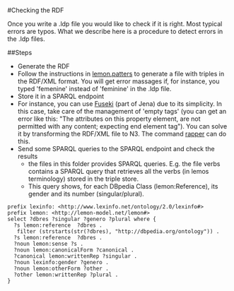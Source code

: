 #Checking the RDF

Once you write a .ldp file you would like to check if it is right. Most typical errors are typos.
What we describe here is a procedure to detect errors in the .ldp files.

##Steps

* Generate the RDF
 * Follow the instructions in <a href="http://github.com/jmccrae/lemon.patterns">lemon.patters</a> to generate a file with triples in the RDF/XML format. You will get error massages if, for instance, you typed 'femenine' instead of 'feminine' in the .ldp file.
* Store it in a SPARQL endpoint
 * For instance, you can use <A HREF="http://jena.apache.org/documentation/serving_data/index.html">Fuseki</A> (part of Jena) due to its simplicity. In this case, take care of the management of 'empty tags' (you can get an error like this: "The attributes on this property element, are not permitted with any content; expecting end element tag"). You can solve it by transforming the RDF/XML file to N3. The command <a href="http://librdf.org/raptor/rapper.html">rapper<a> can do this. 
* Send some SPARQL queries to the SPARQL endpoint and check the results
  * the files in this folder provides SPARQL queries. E.g. the file verbs contains a SPARQL query that retrieves all the verbs (in lemos terminology) stored in the triple store.  
  * This query shows, for each DBpedia Class (lemon:Reference), its gender and its number (singular/plural). 

```
prefix lexinfo: <http://www.lexinfo.net/ontology/2.0/lexinfo#>
prefix lemon: <http://lemon-model.net/lemon#>
select ?dbres ?singular ?genero ?plural where {
  ?s lemon:reference  ?dbres .
   filter (strstarts(str(?dbres), "http://dbpedia.org/ontology")) .
  ?s lemon:reference  ?dbres .
  ?noun lemon:sense ?s .
  ?noun lemon:canonicalForm ?canonical .
  ?canonical lemon:writtenRep ?singular .
  ?noun lexinfo:gender ?genero .
  ?noun lemon:otherForm ?other .
  ?other lemon:writtenRep ?plural .
}
```


